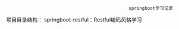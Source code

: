                                                  springboot学习记录
项目目录结构：
  springboot-restful：Restful编码风格学习
